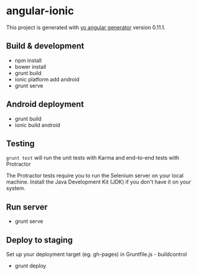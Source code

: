 # angular-ionic

This project is generated with [yo angular generator](https://github.com/yeoman/generator-angular)
version 0.11.1.

## Build & development

- npm install
- bower install
- grunt build
- ionic platform add android
- grunt serve

## Android deployment

- grunt build
- ionic build android

## Testing

`grunt test` will run the unit tests with Karma and end-to-end tests with Protractor

The Protractor tests require you to run the Selenium server on your local machine. Install the Java Development Kit (JDK) if you don't have it on your system.

## Run server

- grunt serve

## Deploy to staging

Set up your deployment target (eg. gh-pages) in Gruntfile.js - buildcontrol

- grunt deploy
